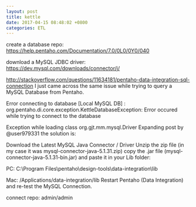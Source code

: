 ```yaml
---
layout: post
title: kettle
date: 2017-04-15 08:48:02 +0800
categories: ETL
---
```


create a database repo: https://help.pentaho.com/Documentation/7.0/0L0/0Y0/040

download a MySQL JDBC driver: https://dev.mysql.com/downloads/connector/j/


http://stackoverflow.com/questions/11634181/pentaho-data-integration-sql-connection
I just came across the same issue while trying to query a MySQL Database from Pentaho.

Error connecting to database [Local MySQL DB] : org.pentaho.di.core.exception.KettleDatabaseException: Error occured while trying to connect to the database

Exception while loading class org.gjt.mm.mysql.Driver
Expanding post by @user979331 the solution is:

Download the Latest MySQL Java Connector / Driver
Unzip the zip file (in my case it was mysql-connector-java-5.1.31.zip)
copy the .jar file (mysql-connector-java-5.1.31-bin.jar) and paste it in your Lib folder:

PC: C:\Program Files\pentaho\design-tools\data-integration\lib

Mac: /Applications/data-integration/lib
Restart Pentaho (Data Integration) and re-test the MySQL Connection.


connect repo: admin/admin
